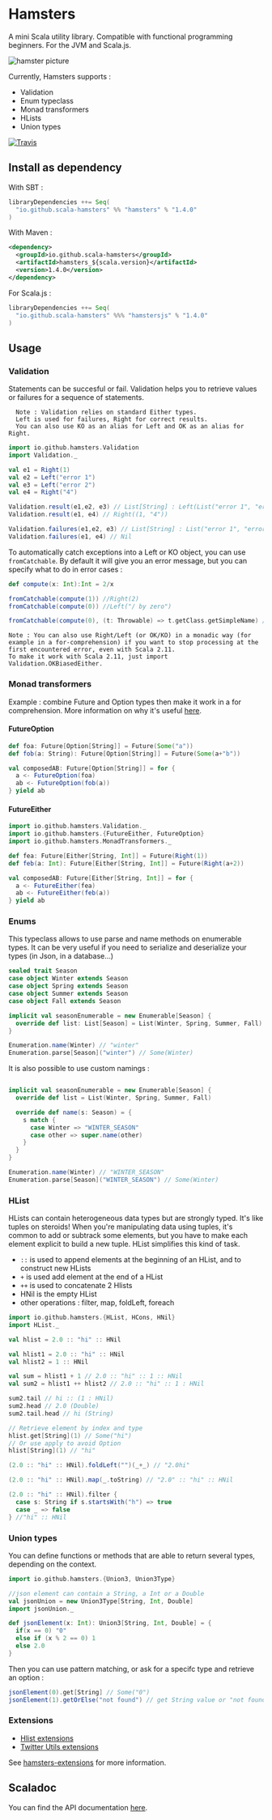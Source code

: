 # Hamsters

A mini Scala utility library. Compatible with functional programming beginners. For the JVM and Scala.js.

![hamster picture](https://avatars2.githubusercontent.com/u/18599689?v=3&s=200)

Currently, Hamsters supports :

 * Validation
 * Enum typeclass
 * Monad transformers
 * HLists
 * Union types

[![Travis](https://travis-ci.org/scala-hamsters/hamsters.svg?branch=master)](https://travis-ci.org/scala-hamsters/hamsters)

## Install as dependency

With SBT :

```scala
libraryDependencies ++= Seq(
  "io.github.scala-hamsters" %% "hamsters" % "1.4.0"
)
```

With Maven :

```xml
<dependency>
  <groupId>io.github.scala-hamsters</groupId>
  <artifactId>hamsters_${scala.version}</artifactId>
  <version>1.4.0</version>
</dependency>
```

For Scala.js :

```scala
libraryDependencies ++= Seq(
  "io.github.scala-hamsters" %%% "hamstersjs" % "1.4.0"
)
```

## Usage

### Validation

Statements can be succesful or fail. Validation helps you to retrieve values or failures for a sequence of statements.

```
  Note : Validation relies on standard Either types.
  Left is used for failures, Right for correct results.
  You can also use KO as an alias for Left and OK as an alias for Right.
```

```scala
import io.github.hamsters.Validation
import Validation._

val e1 = Right(1)
val e2 = Left("error 1")
val e3 = Left("error 2")
val e4 = Right("4")

Validation.result(e1,e2, e3) // List[String] : Left(List("error 1", "error 2"))
Validation.result(e1, e4) // Right((1, "4"))

Validation.failures(e1,e2, e3) // List[String] : List("error 1", "error 2")
Validation.failures(e1, e4) // Nil
```

To automatically catch exceptions into a Left or KO object, you can use `fromCatchable`.
By default it will give you an error message, but you can specify what to do in error cases :

```scala
def compute(x: Int):Int = 2/x

fromCatchable(compute(1)) //Right(2)
fromCatchable(compute(0)) //Left("/ by zero")

fromCatchable(compute(0), (t: Throwable) => t.getClass.getSimpleName) //Left("ArithmeticException")
```

```
Note : You can also use Right/Left (or OK/KO) in a monadic way (for example in a for-comprehension) if you want to stop processing at the first encountered error, even with Scala 2.11.
To make it work with Scala 2.11, just import Validation.OKBiasedEither.
```

###  Monad transformers

Example : combine Future and Option types then make it work in a for comprehension.
More information on why it's useful [here](http://loicdescotte.github.io/posts/scala-compose-option-future/).

#### FutureOption

```scala
def foa: Future[Option[String]] = Future(Some("a"))
def fob(a: String): Future[Option[String]] = Future(Some(a+"b"))

val composedAB: Future[Option[String]] = for {
  a <- FutureOption(foa)
  ab <- FutureOption(fob(a))
} yield ab
```

#### FutureEither

```scala
import io.github.hamsters.Validation._
import io.github.hamsters.{FutureEither, FutureOption}
import io.github.hamsters.MonadTransformers._

def fea: Future[Either[String, Int]] = Future(Right(1))
def feb(a: Int): Future[Either[String, Int]] = Future(Right(a+2))

val composedAB: Future[Either[String, Int]] = for {
  a <- FutureEither(fea)
  ab <- FutureEither(feb(a))
} yield ab
```
### Enums

This typeclass allows to use parse and name methods on enumerable types. It can be very useful if you need to serialize and deserialize your types (in Json, in a database...)

```scala
sealed trait Season
case object Winter extends Season
case object Spring extends Season
case object Summer extends Season
case object Fall extends Season

implicit val seasonEnumerable = new Enumerable[Season] {
  override def list: List[Season] = List(Winter, Spring, Summer, Fall)
}

Enumeration.name(Winter) // "winter"
Enumeration.parse[Season]("winter") // Some(Winter)
```

It is also possible to use custom namings :

```scala

implicit val seasonEnumerable = new Enumerable[Season] {
  override def list = List(Winter, Spring, Summer, Fall)

  override def name(s: Season) = {
    s match {
      case Winter => "WINTER_SEASON"
      case other => super.name(other)
    }
  }
}

Enumeration.name(Winter) // "WINTER_SEASON"
Enumeration.parse[Season]("WINTER_SEASON") // Some(Winter)
```

### HList

HLists can contain heterogeneous data types but are strongly typed. It's like tuples on steroids!
When you're manipulating data using tuples, it's common to add or subtrack some elements, but you have to make each element explicit to build a new tuple. HList simplifies this kind of task.

 * `::` is used to append elements at the beginning of an HList, and to construct new HLists
 * `+` is used add element at the end of a HList
 * `++` is used to concatenate 2 Hlists
 * HNil is the empty HList
 * other operations : filter, map, foldLeft, foreach

```scala
import io.github.hamsters.{HList, HCons, HNil}
import HList._

val hlist = 2.0 :: "hi" :: HNil

val hlist1 = 2.0 :: "hi" :: HNil
val hlist2 = 1 :: HNil

val sum = hlist1 + 1 // 2.0 :: "hi" :: 1 :: HNil
val sum2 = hlist1 ++ hlist2 // 2.0 :: "hi" :: 1 : HNil

sum2.tail // hi :: (1 : HNil)
sum2.head // 2.0 (Double)
sum2.tail.head // hi (String)

// Retrieve element by index and type
hlist.get[String](1) // Some("hi")
// Or use apply to avoid Option
hlist[String](1) // "hi"

(2.0 :: "hi" :: HNil).foldLeft("")(_+_) // "2.0hi"

(2.0 :: "hi" :: HNil).map(_.toString) // "2.0" :: "hi" :: HNil

(2.0 :: "hi" :: HNil).filter {
  case s: String if s.startsWith("h") => true
  case _ => false
} //"hi" :: HNil

```

### Union types

You can define functions or methods that are able to return several types, depending on the context.

```scala
import io.github.hamsters.{Union3, Union3Type}

//json element can contain a String, a Int or a Double
val jsonUnion = new Union3Type[String, Int, Double]
import jsonUnion._

def jsonElement(x: Int): Union3[String, Int, Double] = {
  if(x == 0) "0"
  else if (x % 2 == 0) 1
  else 2.0
}
```

Then you can use pattern matching, or ask for a specifc type and retrieve an option :

```scala
jsonElement(0).get[String] // Some("0")
jsonElement(1).getOrElse("not found") // get String value or "not found" if get[String] is undefined
```

### Extensions

 * [Hlist extensions](https://github.com/scala-hamsters/hamsters-extensions/blob/master/hamsters-hlists-extensions/README.md)
 * [Twitter Utils extensions](https://github.com/scala-hamsters/hamsters-extensions/blob/master/hamsters-twitter-util/README.md)


See [hamsters-extensions](https://github.com/scala-hamsters/hamsters-extensions) for more information.

## Scaladoc

You can find the API documentation [here](http://scala-hamsters.github.io/hamsters/api).
